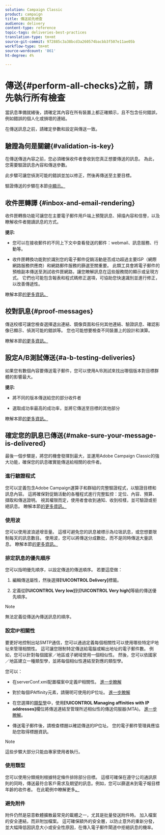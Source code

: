```yaml
---
solution: Campaign Classic
product: campaign
title: 傳送前先檢查
audience: delivery
content-type: reference
topic-tags: deliveries-best-practices
translation-type: tm+mt
source-git-commit: 972885c3a38bcd3a260574bacbb3f507e11ae05b
workflow-type: tm+mt
source-wordcount: '861'
ht-degree: 4%

---
```



# 傳送{#perform-all-checks}之前，請先執行所有檢查

當訊息準備就緒後，請確定其內容在所有裝置上都正確顯示，且不包含任何錯誤，例如錯誤的個人化或損壞的連結。

在傳送訊息之前，請確定參數和設定與傳送一致。

## 驗證為何是關鍵{#validation-is-key}

在傳送傳送內容之前，您必須確保收件者會收到您真正想要傳送的訊息。 為此，您需要驗證訊息內容和傳送參數。

此步驟可讓您偵測可能的錯誤並加以修正，然後再傳送至主要目標。

驗證傳送的步驟在本節[中顯示。](../../delivery/using/steps-validating-the-delivery.md)

## 收件匣轉譯 {#inbox-and-email-rendering}

收件匣轉換功能可讓您在主要電子郵件用戶端上預覽訊息、掃描內容和信譽，以及瞭解收件者閱讀訊息的方式。

**提示**:

* 您可以在接收郵件的不同上下文中查看發送的郵件：webmail、訊息服務、行動等。

* 收件匣轉換功能對於識別您的電子郵件促銷活動是否成功超過主要ISP（網際網路服務供應商）和網路郵件服務的篩選至關重要。 此類工具會將電子郵件的預檢副本傳送至測試收件匣網路，讓您瞭解訊息在這些服務間的顯示或呈現方式。 它們也可能包含報表和程式碼修正選項，可協助您快速識別並進行修正，以改善傳遞性。

瞭解本節[的更多資訊。](../../delivery/using/inbox-rendering.md)

## 校對訊息{#proof-messages}

傳送校樣可讓您檢查選擇退出連結、鏡像頁面和任何其他連結、驗證訊息、確認影像已顯示、偵測可能的錯誤等。 您也可能想要檢查不同裝置上的設計和演算。

瞭解本節[的更多資訊。](../../delivery/using/steps-validating-the-delivery.md#sending-a-proof)

## 設定A/B測試傳送{#a-b-testing-deliveries}

如果您有數個內容要傳送電子郵件，您可以使用A/B測試來找出哪個版本對目標群體的影響最大。

**提示**:

* 將不同的版本傳送給您的部分收件者

* 選取成功率最高的成功率，並將它傳送至目標的其他部分

瞭解本節[的更多資訊。](../../workflow/using/a-b-testing.md)

## 確定您的訊息已傳送{#make-sure-your-message-is-delivered}

最後一個步驟是，將您的機會發揮到最大，並運用Adobe Campaign Classic的強大功能，確保您的訊息確實能傳送給相關的收件者。

### 進行驗證程式

您可以定義包含Adobe Campaign運算子和群組的完整驗證程式，以驗證目標和訊息內容。 這將確保對促銷活動的各種程式進行完整監控：定位、內容、預算、擷取和傳送證明。 視其權限而定，使用者會收到通知、收到校樣，並可驗證或拒絕訊息。 瞭解本節[的更多資訊。](../../campaign/using/marketing-campaign-approval.md#approval-process)

### 使用波

您可以使用波浪遞增音量。 這樣可避免您的訊息被標示為垃圾訊息，或您想要限制每天的訊息數目。 使用波，您可以將傳送分成數批，而不是同時傳送大量訊息。 瞭解本節[的更多資訊。](../../delivery/using/steps-sending-the-delivery.md#sending-using-multiple-waves)

### 排定訊息的優先順序

您可以指明優先順序，以設定傳送的傳送順序。 若要這麼做：

1. 編輯傳送屬性，然後選擇&#x200B;**[!UICONTROL Delivery]**&#x200B;標籤。

1. 定義從&#x200B;**[!UICONTROL Very low]**&#x200B;到&#x200B;**[!UICONTROL Very high]**&#x200B;等級的傳送優先順序。

>[!NOTE]
>
>無法定義從傳送內傳送訊息的順序。

### 設定IP相關性

要更好地控制出站SMTP通信，您可以通過定義每個相關性可以使用哪些特定IP地址來管理相關性。 這可讓您限制特定傳送給電腦或輸出地址的電子郵件數。 例如，您可以針對每個國家／地區或子網域使用一個相似性。 然後，您可以依國家／地區建立一種類型學，並將每個相似性連結至對應的類型學。

您可以：

* 在serverConf.xml配置檔案中定義IP相關性。 [進一步瞭解](../../installation/using/configuring-campaign-server.md#managing-outbound-smtp-traffic-with-affinities)

* 對於每個IPAffinity元素，請聲明可使用的IP位址。 [進一步瞭解](../../installation/using/email-deliverability.md#list-of-ip-addresses-to-use)

* 在您選擇的[類型學](../../campaign/using/about-campaign-typologies.md)中，使用&#x200B;**[!UICONTROL Managing affinities with IP addresses]**&#x200B;欄位將傳送連結至管理所述相似性的傳送伺服器(MTA)。 [進一步瞭解](../../campaign/using/applying-rules.md#control-outgoing-smtp-traffic)。

* 傳送電子郵件後，請檢查標題以確認傳送的IP位址。 您的電子郵件管理員應協助您取得標題資訊。

>[!NOTE]
>
>這些步驟大部分只能由專家使用者執行。

### 使用類型

您可以使用分類規則根據特定條件排除部分目標。 這樣可確保在遵守公司通訊原則的同時，傳送最符合客戶需求及期望的訊息。例如，您可以篩選未到電子報目標年齡的收件者。 在此範例中瞭解更多[。](../../campaign/using/filtering-rules.md)

### 避免附件

附件仍然是惡意軟體擴散最常見的載體之一，尤其是批量發送附件時。 加入檔案的安全連結，而非附加檔案。 這可確保額外的安全層，以防止意外的重新分發，並大幅降低因訊息大小或安全性原因，在傳入電子郵件閘道中拒絕訊息的機率。
